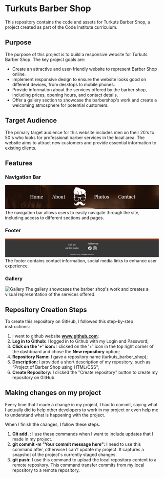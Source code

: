 # Turkuts Barber Shop

This repository contains the code and assets for Turkuts Barber Shop, a project created as part of the Code Institute curriculum.

## Purpose

The purpose of this project is to build a responsive website for Turkuts Barber Shop. The key project goals are:

- Create an attractive and user-friendly website to represent Barber Shop online.
- Implement responsive design to ensure the website looks good on different devices, from desktops to mobile phones.
- Provide information about the services offered by the barber shop, including prices, opening hours, and contact details.
- Offer a gallery section to showcase the barbershop's work and create a welcoming atmosphere for potential customers.

## Target Audience

The primary target audience for this website includes men on their 20's to 50's who looks for professional barber services in the local area. The website aims to attract new customers and provide essential information to existing clients.

## Features

### Navigation Bar

![Navigation Bar](/screenshots/nav-bar.png)
The navigation bar allows users to easily navigate through the site, including access to different sections and pages.

### Footer

![Footer](/screenshots/footer.png)
The footer contains contact information, social media links to enhance user experience.

### Gallery

![Gallery](/screenshots/gallery.png)
The gallery showcases the barber shop's work and creates a visual representation of the services offered.

## Repository Creation Steps

To create this repository on GitHub, I followed this step-by-step instructions:

1. I went to github website **www.github.com**;
2. **Log in to Github:** I logged in to Github with my Login and Password;
3. **Click on the '+' icon:** I clicked on the '+' icon in the top right corner of the dashboard and chose the **New repository** option;
4. **Repository Name:** I gave a repository name (turkuts_barber_shop);
5. **Description:** I provided a short description of my repository, such as "Project of Barber Shop using HTML/CSS";
6. **Create Repository:** I clicked the "Create repository" button to create my repository on GitHub.

## Making changes on my project

Every time that I made a change in my project, I had to commit, saying what I actually did to help other developers to work in my project or even help me to understand what is happening with the project.

When I finish the changes, I follow these steps.

1. **Git add .:** I use these commands when I want to include updates that I made in my project.
2. **git commit -m "Your commit message here":** I need to use this command after, otherwise I can't update my project. It captures a snapshot of the project's currently staged changes.
3. **git push:** I use this command to upload the local repository content to a remote repository. This command transfer commits from my local repository to a remote repository.
